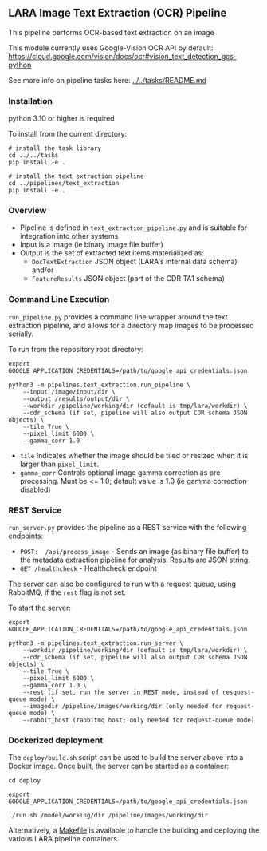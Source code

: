 
## LARA Image Text Extraction (OCR) Pipeline

This pipeline performs OCR-based text extraction on an image

This module currently uses Google-Vision OCR API by default:
https://cloud.google.com/vision/docs/ocr#vision_text_detection_gcs-python

See more info on pipeline tasks here: [../../tasks/README.md](../../tasks/README.md)

### Installation

python 3.10 or higher is required

To install from the current directory:
```
# install the task library
cd ../../tasks
pip install -e .

# install the text extraction pipeline
cd ../pipelines/text_extraction
pip install -e .
```

### Overview ###

* Pipeline is defined in `text_extraction_pipeline.py` and is suitable for integration into other systems
* Input is a image (ie binary image file buffer)
* Output is the set of extracted text items materialized as:
  * `DocTextExtraction` JSON object (LARA's internal data schema) and/or
  * `FeatureResults` JSON object (part of the CDR TA1 schema)

### Command Line Execution ###
`run_pipeline.py` provides a command line wrapper around the text extraction pipeline, and allows for a directory map images to be processed serially.

To run from the repository root directory:
```
export GOOGLE_APPLICATION_CREDENTIALS=/path/to/google_api_credentials.json

python3 -m pipelines.text_extraction.run_pipeline \
    --input /image/input/dir \
    --output /results/output/dir \
    --workdir /pipeline/working/dir (default is tmp/lara/workdir) \
    --cdr_schema (if set, pipeline will also output CDR schema JSON objects) \
    --tile True \
    --pixel_limit 6000 \
    --gamma_corr 1.0
```

* `tile` Indicates whether the image should be tiled or resized when it is larger than `pixel_limit`.
* `gamma_corr` Controls optional image gamma correction as pre-processing. Must be <= 1.0; default value is 1.0 (ie gamma correction disabled)


### REST Service ###
`run_server.py` provides the pipeline as a REST service with the following endpoints:
* ```POST:  /api/process_image``` - Sends an image (as binary file buffer) to the metadata extraction pipeline for analysis. Results are JSON string.
* ```GET /healthcheck``` - Healthcheck endpoint

The server can also be configured to run with a request queue, using RabbitMQ, if the `rest` flag is not set.

To start the server:
```
export GOOGLE_APPLICATION_CREDENTIALS=/path/to/google_api_credentials.json

python3 -m pipelines.text_extraction.run_server \
    --workdir /pipeline/working/dir (default is tmp/lara/workdir) \
    --cdr_schema (if set, pipeline will also output CDR schema JSON objects) \
    --tile True \
    --pixel_limit 6000 \
    --gamma_corr 1.0 \
    --rest (if set, run the server in REST mode, instead of resquest-queue mode) \
    --imagedir /pipeline/images/working/dir (only needed for request-queue mode) \
    --rabbit_host (rabbitmq host; only needed for request-queue mode)
```

### Dockerized deployment
The `deploy/build.sh` script can be used to build the server above into a Docker image.  Once built, the server can be started as a container:

```
cd deploy

export GOOGLE_APPLICATION_CREDENTIALS=/path/to/google_api_credentials.json

./run.sh /model/working/dir /pipeline/images/working/dir
```

Alternatively, a [Makefile](../../Makefile) is available to handle the building and deploying the various LARA pipeline containers.


